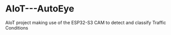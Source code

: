 # AIoT---AutoEye
 AIoT project making use of the ESP32-S3 CAM to detect and classify Traffic Conditions
